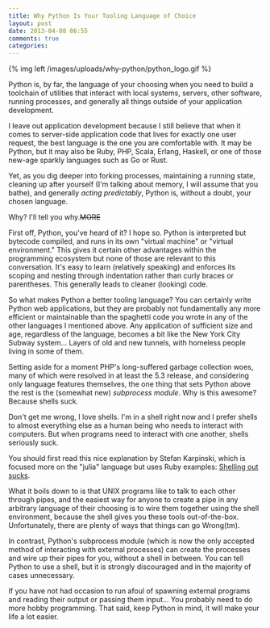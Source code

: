 ```yaml
---
title: Why Python Is Your Tooling Language of Choice
layout: post
date: 2013-04-08 06:55
comments: true
categories: 
---
```

{% img left /images/uploads/why-python/python_logo.gif %}

Python is, by far, the language of your choosing when you need to build a 
toolchain of utilities that interact with local systems, servers, other 
software, running processes, and generally all things outside of your 
application development.

I leave out application development because I still believe that when it comes 
to server-side application code that lives for exactly one user request, the 
best language is the one you are comfortable with. It may be Python, but it 
may also be Ruby, PHP, Scala, Erlang, Haskell, or one of those new-age sparkly 
languages such as Go or Rust.

Yet, as you dig deeper into forking processes, maintaining a running state, 
cleaning up after yourself (I'm talking about memory, I will assume that you 
bathe), and generally _acting predictably_, Python is, without a doubt, your 
chosen language.

Why? I'll tell you why.~~MORE~~

First off, Python, you've heard of it? I hope so. Python is interpreted but 
bytecode compiled, and runs in its own "virtual machine" or "virtual 
environment." This gives it certain other advantages within the programming 
ecosystem but none of those are relevant to this conversation. It's easy to 
learn (relatively speaking) and enforces its scoping and nesting through 
indentation rather than curly braces or parentheses. This generally leads to 
cleaner (looking) code.

So what makes Python a better tooling language? You can certainly write Python 
web applications, but they are probably not fundamentally any more efficient 
or maintainable than the spaghetti code you wrote in any of the other 
languages I mentioned above. Any application of sufficient size and age, 
regardless of the language, becomes a bit like the New York City Subway 
system... Layers of old and new tunnels, with homeless people living in 
some of them.

Setting aside for a moment PHP's long-suffered garbage collection woes, many 
of which were resolved in at least the 5.3 release, and considering only 
language features themselves, the one thing that sets Python above the rest is 
the (somewhat new) *subprocess module*. Why is this awesome? Because shells 
suck.

Don't get me wrong, I love shells. I'm in a shell right now and I prefer 
shells to almost everything else as a human being who needs to interact with 
computers. But when programs need to interact with one another, shells 
seriously suck.

You should first read this nice explanation by Stefan Karpinski, which is 
focused more on the "julia" language but uses Ruby examples: [Shelling out 
sucks](http://julialang.org/blog/2012/03/shelling-out-sucks/).

What it boils down to is that UNIX programs like to talk to each other through 
pipes, and the easiest way for anyone to create a pipe in any arbitrary 
language of their choosing is to wire them together using the shell 
environment, because the shell gives you these tools out-of-the-box. 
Unfortunately, there are plenty of ways that things can go Wrong(tm).

In contrast, Python's subprocess module (which is now the only accepted method 
of interacting with external processes) can create the processes and wire up 
their pipes for you, without a shell in between. You can tell Python to use a 
shell, but it is strongly discouraged and in the majority of cases 
unnecessary.

If you have not had occasion to run afoul of spawning external programs and 
reading their output or passing them input... You probably need to do more 
hobby programming. That said, keep Python in mind, it will make your life a 
lot easier.
